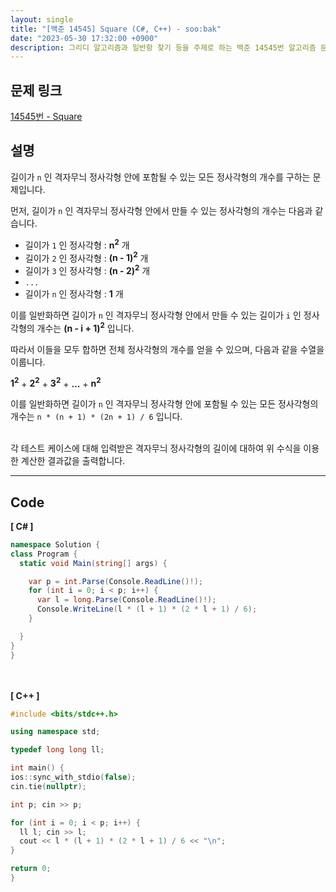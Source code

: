```yaml
---
layout: single
title: "[백준 14545] Square (C#, C++) - soo:bak"
date: "2023-05-30 17:32:00 +0900"
description: 그리디 알고리즘과 일반항 찾기 등을 주제로 하는 백준 14545번 알고리즘 문제를 C# 과 C++ 로 풀이 및 해설
---
```


## 문제 링크
  [14545번 - Square](https://www.acmicpc.net/problem/14545)

## 설명
길이가 `n` 인 격자무늬 정사각형 안에 포함될 수 있는 모든 정사각형의 개수를 구하는 문제입니다. <br>

먼저, 길이가 `n` 인 격자무늬 정사각형 안에서 만들 수 있는 정사각형의 개수는 다음과 같습니다. <br>

- 길이가 `1` 인 정사각형 : <b>n<sup>2</sup></b> 개 <br>
- 길이가 `2` 인 정사각형 : <b>(n - 1)<sup>2</sup></b> 개 <br>
- 길이가 `3` 인 정사각형 : <b>(n - 2)<sup>2</sup></b> 개 <br>
- `...` <br>
- 길이가 `n` 인 정사각형 : <b>1</b> 개 <br>

이를 일반화하면 길이가 `n` 인 격자무늬 정사각형 안에서 만들 수 있는 길이가 `i` 인 정사각형의 개수는 <b>(n - i + 1)<sup>2</sup></b> 입니다. <br>

따라서 이들을 모두 합하면 전체 정사각형의 개수를 얻을 수 있으며, 다음과 같을 수열을 이룹니다. <br>

<b>1<sup>2</sup></b> + <b>2<sup>2</sup></b> + <b>3<sup>2</sup></b> + <b>...</b> + <b>n<sup>2</sup></b> <br>

이를 일반화하면 길이가 `n` 인 격자무늬 정사각형 안에 포함될 수 있는 모든 정사각형의 개수는 `n * (n + 1) * (2n + 1) / 6` 입니다. <br>

<br>
각 테스트 케이스에 대해 입력받은 격자무늬 정사각형의 길이에 대하여 위 수식을 이용한 계산한 결과값을 출력합니다. <br>

- - -

## Code
<b>[ C# ] </b>
<br>

  ```c#
namespace Solution {
  class Program {
    static void Main(string[] args) {

      var p = int.Parse(Console.ReadLine()!);
      for (int i = 0; i < p; i++) {
        var l = long.Parse(Console.ReadLine()!);
        Console.WriteLine(l * (l + 1) * (2 * l + 1) / 6);
      }

    }
  }
}
  ```
<br><br>
<b>[ C++ ] </b>
<br>

  ```c++
#include <bits/stdc++.h>

using namespace std;

typedef long long ll;

int main() {
  ios::sync_with_stdio(false);
  cin.tie(nullptr);

  int p; cin >> p;

  for (int i = 0; i < p; i++) {
    ll l; cin >> l;
    cout << l * (l + 1) * (2 * l + 1) / 6 << "\n";
  }

  return 0;
}
  ```
